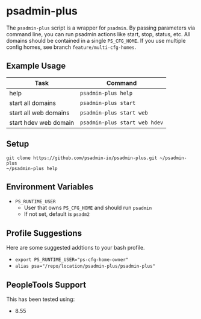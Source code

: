 # psadmin-plus 
The `psadmin-plus` script is a wrapper for `psadmin`. By passing parameters via command line, you can run psadmin actions like start, stop, status, etc. All domains should be contained in a single `PS_CFG_HOME`. If you use multiple config homes, see branch `feature/multi-cfg-homes`.

## Example Usage
| Task | Command|
|---|---|
| help | `psadmin-plus help`|
| start all domains|`psadmin-plus start`|
| start all web domains|`psadmin-plus start web`|
| start hdev web domain|`psadmin-plus start web hdev`|

## Setup
```
git clone https://github.com/psadmin-io/psadmin-plus.git ~/psadmin-plus
~/psadmin-plus help
```

## Environment Variables
* `PS_RUNTIME_USER`
    * User that owns `PS_CFG_HOME` and should run `psadmin`
    * If not set, default is `psadm2`

## Profile Suggestions
Here are some suggested addtions to your bash profile.
* `export PS_RUNTIME_USER="ps-cfg-home-owner"`
* `alias psa="/repo/location/psadmin-plus/psadmin-plus"`

## PeopleTools Support
This has been tested using:
* 8.55
